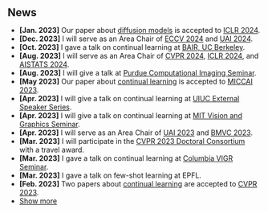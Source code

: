 <h1 id="news"></h1>

<h2 style="margin: 60px 0px 10px;">News</h2>

<ul>
<li><strong>[Jan. 2023]</strong> Our paper about <a href="https://arxiv.org/pdf/2306.08103.pdf">diffusion models</a> is accepted to <a href="https://iclr.cc/Conferences/2024/">ICLR 2024</a>.</li>
<li><strong>[Dec. 2023]</strong> I will serve as an Area Chair of <a href="https://eccv2024.ecva.net/">ECCV 2024</a> and <a href="https://www.auai.org/uai2024/">UAI 2024</a>.</li>
<li><strong>[Oct. 2023]</strong> I gave a talk on continual learning at <a href="https://bair.berkeley.edu/">BAIR, UC Berkeley</a>. </li>
<li><strong>[Aug. 2023]</strong> I will serve as an Area Chair of <a href="https://cvpr.thecvf.com/">CVPR 2024</a>, <a href="https://iclr.cc/">ICLR 2024</a>, and <a href="https://aistats.org/aistats2024/">AISTATS 2024</a>.</li>
<li><strong>[Aug. 2023]</strong> I will give a talk at <a href="https://engineering.purdue.edu/ChanGroup/comp_imaging_seminar.html">Purdue Computational Imaging Seminar</a>.</li>
<li><strong>[May 2023]</strong> Our paper about <a href="https://arxiv.org/pdf/2306.00988.pdf">continual learning</a> is accepted to <a href="https://conferences.miccai.org/2023/en/">MICCAI 2023</a>.</li>
<li><strong>[Apr. 2023]</strong> I will give a talk on continual learning at <a href="https://calendars.illinois.edu/detail/2568?eventId=33456212">UIUC External Speaker Series</a>.</li>
<li><strong>[Apr. 2023]</strong> I will give a talk on continual learning at <a href="https://sites.google.com/view/visionseminar">MIT Vision and Graphics Seminar</a>.</li>
<li><strong>[Apr. 2023]</strong> I will serve as an Area Chair of <a href="https://www.auai.org/uai2023/">UAI 2023</a> and <a href="https://bmvc2023.rog/">BMVC 2023</a>.</li>
<li><strong>[Mar. 2023]</strong> I will participate in the <a href="https://cvpr2023.thecvf.com/Conferences/2023/CallForDoctoralConsortium">CVPR 2023 Doctoral Consortium</a> with a travel award. </li>
<li><strong>[Mar. 2023]</strong> I gave a talk on continual learning at <a href="https://vigr.cs.columbia.edu/vigr_seminar.html">Columbia VIGR Seminar</a>. </li>
<li><strong>[Mar. 2023]</strong> I gave a talk on few-shot learning at EPFL. </li>
<li><strong>[Feb. 2023]</strong> Two papers about <a href="./#publications">continual learning</a> are accepted to <a href="http://cvpr2023.thecvf.com/">CVPR 2023</a>.</li>
  
<li> <a href="javascript:toggle_vis('newsmore')">Show more</a> </li>
<div id="newsmore" style="display:none"> 
  <li><strong>[Dec. 2022]</strong> <a href="https://www.bmvc2023.org">BMVC 2023</a> will be held in Aberdeen, UK, and I will serve as the Website Chair.</li>
  <li><strong>[Nov. 2022]</strong> Our paper about <a href="https://pure.mpg.de/rest/items/item_3478882_1/component/file_3478883/content">class-incremental learning</a> is accepted to <a href="https://aaai.org/Conferences/AAAI-23/">AAAI 2023</a>.</li>
  <li><strong>[Oct. 2022]</strong> I am recognized as a top reviewer for <a href="https://neurips.cc/Conferences/2022/ProgramCommittee">NeurIPS 2022</a>.</li>
  <li><strong>[Aug. 2022]</strong> I will serve as an area chair of <a href="https://aistats.org/aistats2023/">AISTATS 2023</a>.</li>
  <li><strong>[Jun. 2022]</strong> I will serve as a student mentor of <a href="https://sites.google.com/view/cvpr-academy/">the CVPR Academy</a> at <a href="http://cvpr2022.thecvf.com/">CVPR 2022</a>.</li>
  <li><strong>[Jun. 2022]</strong> I will serve as a website chair of <a href="https://bmvc2022.org/people/organisers/">BMVC 2022</a>, along with <a href="https://yashbhalgat.github.io/">Yash Bhalgat</a>.</li>
  <li><strong>[Sep. 2021]</strong> Our paper about <a href="https://openreview.net/pdf?id=BfPzZSype5M">class-incremental learning</a> is accepted to <a href="https://neurips.cc/Conferences/2021">NeurIPS 2021</a>.</li>
  <li><strong>[Mar. 2021]</strong> Our paper about <a href="https://arxiv.org/pdf/2010.05063.pdf">class-incremental learning</a> is accepted to <a href="http://cvpr2021.thecvf.com/">CVPR 2021</a>.</li>
  <li><strong>[Jul. 2020]</strong> Our paper about <a href="https://link.springer.com/content/pdf/10.1007%2F978-3-030-58517-4_24.pdf">few-shot learning</a> is accepted to <a href="https://eccv2020.eu/">ECCV 2020</a>.</li>
  <li><strong>[Feb. 2020]</strong> Our paper about <a href="https://arxiv.org/pdf/2002.10211.pdf">class-incremental learning</a> is accepted to <a href="http://cvpr2020.thecvf.com/">CVPR 2020</a>.</li>
  <li><strong>[Feb. 2020]</strong> We will host the <a href="https://www.acmmmasia.org/2020/committee.html">ACM Multimedia Asia 2020</a> conference in Singapore!</li>
  <li><strong>[Sep. 2019]</strong> Our paper about <a href="https://papers.nips.cc/paper/2019/file/bf25356fd2a6e038f1a3a59c26687e80-Paper.pdf">few-shot learning</a> is accepted to <a href="https://nips.cc/Conferences/2019">NeurIPS 2019</a>.</li>
  <li><strong>[Mar. 2019]</strong> Our paper about <a href="https://openaccess.thecvf.com/content_CVPR_2019/papers/Sun_Meta-Transfer_Learning_for_Few-Shot_Learning_CVPR_2019_paper.pdf">few-shot learning</a> is accepted to <a href="http://cvpr2019.thecvf.com/">CVPR 2019</a>.</li>
</div>

</ul>
